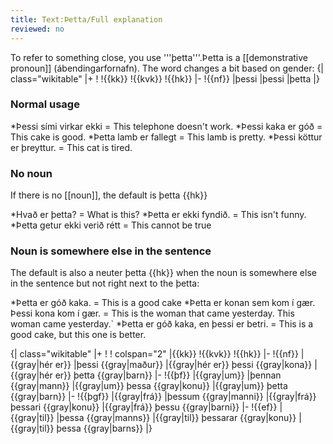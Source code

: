 ```yaml
---
title: Text:Þetta/Full explanation
reviewed: no
---
```


To refer to something close, you use <translate>'''þetta'''</translate>.<note><translate>Þetta</translate> is a [[demonstrative pronoun]] (<translate>ábendingarfornafn</translate>).</note> The word changes a bit based on gender:
{| class="wikitable"
|+
!
!{{kk}}
!{{kvk}}
!{{hk}}
|-
!{{nf}}
|þessi
|þessi
|þetta
|}

### Normal usage

*<translate>Þessi sími virkar ekki</translate> = This telephone doesn't work.
*<translate>Þessi kaka er góð</translate> = This cake is good.
*<translate>Þetta lamb er fallegt</translate> = This lamb is pretty.
*<translate>Þessi köttur er þreyttur.</translate> = This cat is tired.

### No noun
If there is no [[noun]], the default is <translate>þetta</translate> {{hk}}

*<translate>Hvað er þetta?</translate> = What is this?
*<translate>Þetta er ekki fyndið.</translate> = This isn't funny.
*<translate>Þetta getur ekki verið rétt</translate> = This cannot be true

### Noun is somewhere else in the sentence 
The default is also a neuter <translate>þetta</translate> {{hk}} when the noun is somewhere else in the sentence but not right next to the <translate>þetta</translate>:

*<translate>Þetta er góð kaka.</translate> = This is a good cake
*<translate>Þetta er konan sem kom í gær. Þessi kona kom í gær.</translate> = This is the woman that came yesterday. This woman came yesterday.`
*<translate>Þetta er góð kaka, en þessi er betri.</translate> = This is a good cake, but this one is better.

{| class="wikitable"
|+
!
! colspan="2" |{{kk}}
!{{kvk}}
!{{hk}}
|-
!{{nf}}
|{{gray|hér er}}
|þessi {{gray|maður}}
|{{gray|hér er}} þessi {{gray|kona}}
|{{gray|hér er}} þetta {{gray|barn}}
|-
!{{þf}}
|{{gray|um}}
|þennan {{gray|mann}}
|{{gray|um}} þessa {{gray|konu}}
|{{gray|um}} þetta {{gray|barn}}
|-
!{{þgf}}
|{{gray|frá}}
|þessum {{gray|manni}}
|{{gray|frá}} þessari {{gray|konu}}
|{{gray|frá}} þessu {{gray|barni}}
|-
!{{ef}}
|{{gray|til}}
|þessa {{gray|manns}}
|{{gray|til}} þessarar {{gray|konu}}
|{{gray|til}} þessa {{gray|barns}}
|}

